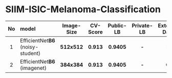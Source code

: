 # SIIM-ISIC-Melanoma-Classification


|No| model |Image-Size| CV-Score | Public-LB | Private-LB |External Data| Details |parameters |
|:---:| :--- |:---: | :---: | :---: | :---: |:---:|:--- | :--- | 
|1|EfficientNet**B6**<br>(noisy-student)|**512x512**|**0.913**|**0.9405**|**-**|:x:|<details><summary></summary><ul><li>Fold-1<br>max_auc=0.90</li><li>Fold-2<br>max_auc=0.90</li><li>Fold-3<br>max_auc=0.88</li></ul></details>|<details><summary></summary><pre>Fold=3<br>epochs=15<br>TTA=15<br>INC2019 = [0,0,0]<br>INC2018 = [0,0,0]</pre></details>|
|2|EfficientNet**B6**<br>(imagenet)|**384x384**|**0.913**|**0.9405**|**-**|:heavy_check_mark:|<details><summary></summary><ul><li>Fold-1<br>max_auc=0.92</li><li>Fold-2<br>max_auc=0.90</li><li>Fold-3<br>max_auc=0.90</li><li>Fold-4<br>max_auc=0.88</li><li>Fold-5<br>max_auc=0.89</li></ul></details>|<details><summary></summary><pre>Fold=5<br>epochs=15<br>TTA=15<br>INC2019 = [0,0,0,0,0]<br>INC2018 = [0,0,0,0,0]</pre></details>| 
